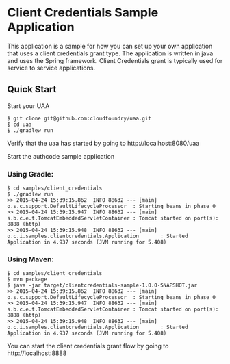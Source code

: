 # Client Credentials Sample Application

This application is a sample for how you can set up your own application that uses a client credentials grant type. The application is written in java and uses the Spring framework.
Client Credentials grant is typically used for service to service applications.

## Quick Start

Start your UAA

    $ git clone git@github.com:cloudfoundry/uaa.git
    $ cd uaa
    $ ./gradlew run

Verify that the uaa has started by going to http://localhost:8080/uaa

Start the authcode sample application

### Using Gradle:

    $ cd samples/client_credentials
    $ ./gradlew run
    >> 2015-04-24 15:39:15.862  INFO 88632 --- [main] o.s.c.support.DefaultLifecycleProcessor  : Starting beans in phase 0
    >> 2015-04-24 15:39:15.947  INFO 88632 --- [main] s.b.c.e.t.TomcatEmbeddedServletContainer : Tomcat started on port(s): 8888 (http)
    >> 2015-04-24 15:39:15.948  INFO 88632 --- [main] o.c.i.samples.clientcredentials.Application       : Started Application in 4.937 seconds (JVM running for 5.408)


### Using Maven:

    $ cd samples/client_credentials
    $ mvn package
    $ java -jar target/clientcredentials-sample-1.0.0-SNAPSHOT.jar
    >> 2015-04-24 15:39:15.862  INFO 88632 --- [main] o.s.c.support.DefaultLifecycleProcessor  : Starting beans in phase 0
    >> 2015-04-24 15:39:15.947  INFO 88632 --- [main] s.b.c.e.t.TomcatEmbeddedServletContainer : Tomcat started on port(s): 8888 (http)
    >> 2015-04-24 15:39:15.948  INFO 88632 --- [main] o.c.i.samples.clientcredentials.Application       : Started Application in 4.937 seconds (JVM running for 5.408)

You can start the client credentials grant flow by going to http://localhost:8888